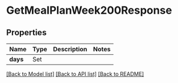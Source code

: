 # GetMealPlanWeek200Response

## Properties
Name | Type | Description | Notes
------------ | ------------- | ------------- | -------------
**days** | Set<GetMealPlanWeek200ResponseDaysInner> |  | 

[[Back to Model list]](../README.md#documentation-for-models) [[Back to API list]](../README.md#documentation-for-api-endpoints) [[Back to README]](../README.md)


